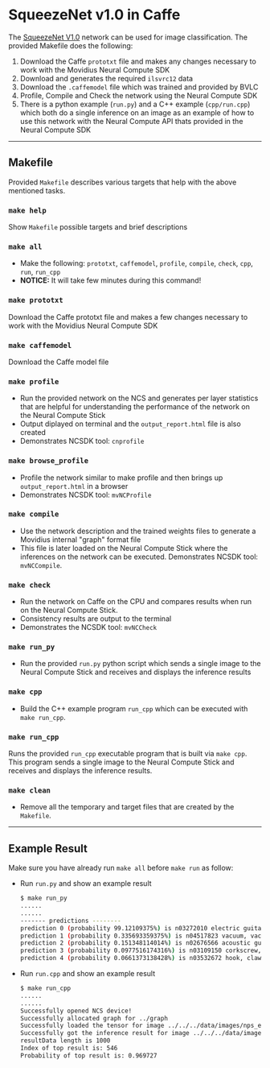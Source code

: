 # SqueezeNet v1.0 in Caffe

The [SqueezeNet V1.0](https://github.com/DeepScale/SqueezeNet) network can be used for image classification. The provided Makefile does the following:
1. Download the Caffe `prototxt` file and makes any changes necessary to work with the Movidius Neural Compute SDK
2. Download and generates the required `ilsvrc12` data
3. Download the `.caffemodel` file which was trained and provided by BVLC
3. Profile, Compile and Check the network using the Neural Compute SDK
4. There is a python example (`run.py`) and a C++ example (`cpp/run.cpp`) which both do a single inference on an image as an example of how to use this network with the Neural Compute API thats provided in the Neural Compute SDK

---
## Makefile

Provided `Makefile` describes various targets that help with the above mentioned tasks.

### `make help`

Show `Makefile` possible targets and brief descriptions

### `make all`

* Make the following: `prototxt`, `caffemodel`, `profile`, `compile`, `check`, `cpp`, `run`, `run_cpp`
* **NOTICE:** It will take few minutes during this command!

### `make prototxt`

Download the Caffe prototxt file and makes a few changes necessary to work with the Movidius Neural Compute SDK

### `make caffemodel`

Download the Caffe model file

### `make profile`

* Run the provided network on the NCS and generates per layer statistics that are helpful for understanding the performance of the network on the Neural Compute Stick
* Output diplayed on terminal and the `output_report.html` file is also created
* Demonstrates NCSDK tool: `cnprofile`

### `make browse_profile`

* Profile the network similar to make profile and then brings up `output_report.html` in a browser
* Demonstrates NCSDK tool: `mvNCProfile`

### `make compile`

* Use the network description and the trained weights files to generate a Movidius internal "graph" format file
* This file is later loaded on the Neural Compute Stick where the inferences on the network can be executed. Demonstrates NCSDK tool: `mvNCCompile`.

### `make check`

* Run the network on Caffe on the CPU and compares results when run on the Neural Compute Stick. 
* Consistency results are output to the terminal
* Demonstrates the NCSDK tool: `mvNCCheck`

### `make run_py`

* Run the provided `run.py` python script which sends a single image to the Neural Compute Stick and receives and displays the inference results

### `make cpp`

* Build the C++ example program `run_cpp` which can be executed with `make run_cpp`.

### `make run_cpp`

Runs the provided `run_cpp` executable program that is built via `make cpp`. This program sends a single image to the Neural Compute Stick and receives and displays the inference results.

### `make clean`

* Remove all the temporary and target files that are created by the `Makefile`.

---
## Example Result

Make sure you have already run `make all` before `make run` as follow:

* Run `run.py` and show an example result
    ```bash
    $ make run_py
    ......
    ......
    ------- predictions --------
    prediction 0 (probability 99.12109375%) is n03272010 electric guitar  label index is: 546
    prediction 1 (probability 0.335693359375%) is n04517823 vacuum, vacuum cleaner  label index is: 882
    prediction 2 (probability 0.151348114014%) is n02676566 acoustic guitar  label index is: 402
    prediction 3 (probability 0.0977516174316%) is n03109150 corkscrew, bottle screw  label index is: 512
    prediction 4 (probability 0.0661373138428%) is n03532672 hook, claw  label index is: 600
    ```
* Run `run.cpp` and show an example result
    ```bash
    $ make run_cpp
    ......
    ......
    Successfully opened NCS device!
    Successfully allocated graph for ../graph
    Successfully loaded the tensor for image ../../../data/images/nps_electric_guitar.png
    Successfully got the inference result for image ../../../data/images/nps_electric_guitar.png
    resultData length is 1000 
    Index of top result is: 546
    Probability of top result is: 0.969727
    ```